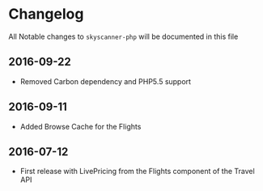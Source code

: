 # Changelog

All Notable changes to `skyscanner-php` will be documented in this file

## 2016-09-22
- Removed Carbon dependency and PHP5.5 support

## 2016-09-11
- Added Browse Cache for the Flights

## 2016-07-12
- First release with LivePricing from the Flights component of the Travel API
